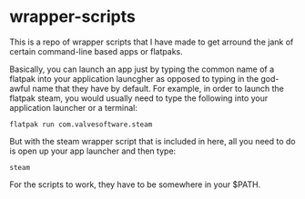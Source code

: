 # wrapper-scripts
This is a repo of wrapper scripts that I have made to get arround the jank of certain command-line based apps or flatpaks.

Basically, you can launch an app just by typing the common name of a flatpak into your application launcgher as opposed to typing in the god-awful name that they have by default.
For example, in order to launch the flatpak steam, you would usually need to type the following into your application launcher or a terminal:
```
flatpak run com.valvesoftware.steam
```
But with the steam wrapper script that is included in here, all you need to do is open up your app launcher and then type:
```
steam
```
For the scripts to work, they have to be somewhere in your $PATH.
